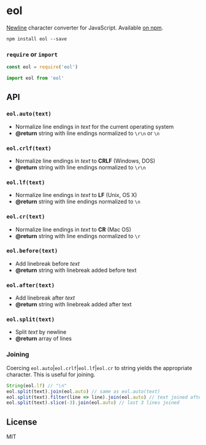 # eol
[Newline](http://en.wikipedia.org/wiki/Newline) character converter for JavaScript. Available [on npm](https://www.npmjs.com/package/eol).

```
npm install eol --save
```

### `require` or `import`

```js
const eol = require('eol')
```

```js
import eol from 'eol'
```

## API

### `eol.auto(text)`
- Normalize line endings in <var>text</var> for the current operating system
- <b>@return</b> string with line endings normalized to `\r\n` or `\n`

### `eol.crlf(text)`
- Normalize line endings in <var>text</var> to <b>CRLF</b> (Windows, DOS)
- <b>@return</b> string with line endings normalized to `\r\n`

### `eol.lf(text)`
- Normalize line endings in <var>text</var> to <b>LF</b> (Unix, OS X)
- <b>@return</b> string with line endings normalized to `\n`

### `eol.cr(text)`
- Normalize line endings in <var>text</var> to <b>CR</b> (Mac OS)
- <b>@return</b> string with line endings normalized to `\r`

### `eol.before(text)`
- Add linebreak before <var>text</var>
- <b>@return</b> string with linebreak added before text

### `eol.after(text)`
- Add linebreak after <var>text</var>
- <b>@return</b> string with linebreak added after text

### `eol.split(text)`
- Split <var>text</var> by newline
- <b>@return</b> array of lines

### Joining

Coercing `eol.auto`|`eol.crlf`|`eol.lf`|`eol.cr` to string yields the appropriate character. This is useful for joining.

```js
String(eol.lf) // "\n"
eol.split(text).join(eol.auto) // same as eol.auto(text)
eol.split(text).filter(line => line).join(eol.auto) // text joined after removing empty lines
eol.split(text).slice(-3).join(eol.auto) // last 3 lines joined
```

## License
MIT
